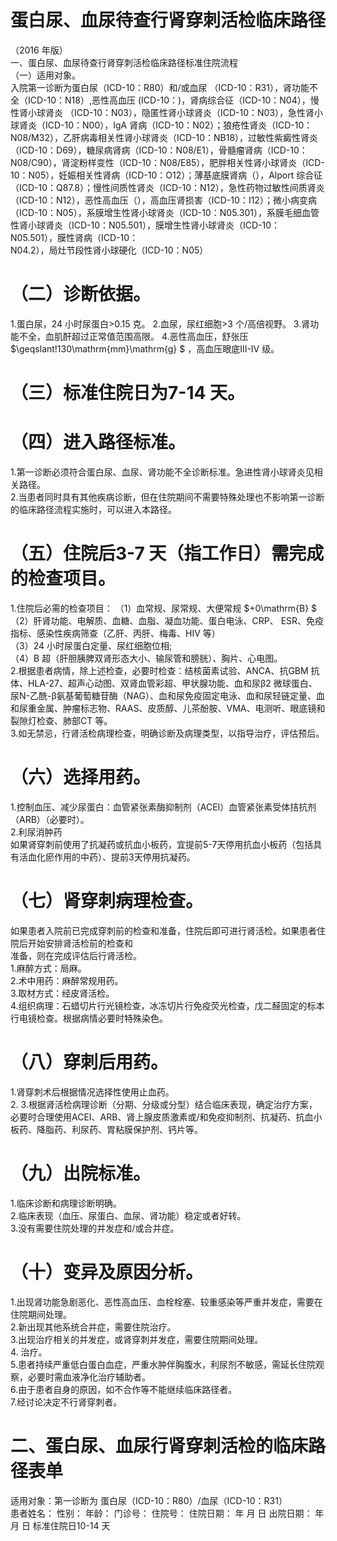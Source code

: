 # 蛋白尿、血尿待查行肾穿刺活检临床路径  
（2016 年版）  
一、蛋白尿、血尿待查行肾穿刺活检临床路径标准住院流程  
（一）适用对象。  
入院第一诊断为蛋白尿（ICD-10：R80）和/或血尿
（ICD-10：R31），肾功能不全（ICD-10：N18）,恶性高血压
(ICD-10：)，肾病综合征（ICD-10：N04），慢性肾小球肾炎
（ICD-10：N03），隐匿性肾小球肾炎（ICD-10：N03），急性肾小球肾炎（ICD-10：N00），IgA 肾病（ICD-10：N02）；狼疮性肾炎（ICD-10：N08/M32），乙肝病毒相关性肾小球肾炎（ICD-10：NB18），过敏性紫癜性肾炎（ICD-10：D69），糖尿病肾病（ICD-10：N08/E1），骨髓瘤肾病（ICD-10：N08/C90），肾淀粉样变性（ICD-10：N08/E85），肥胖相关性肾小球肾炎（ICD-10：N05），妊娠相关性肾病（ICD-10：O12）；薄基底膜肾病（），Alport 综合征（ICD-10：Q87.8）；慢性间质性肾炎（ICD-10：N12），急性药物过敏性间质肾炎（ICD-10：N12），恶性高血压（），高血压肾损害（ICD-10：I12）；微小病变病（ICD-10：N05），系膜增生性肾小球肾炎（ICD-10：N05.301），系膜毛细血管性肾小球肾炎（ICD-10：N05.501），膜增生性肾小球肾炎（ICD-10：N05.501），膜性肾病（ICD-10：  
N04.2），局灶节段性肾小球硬化（ICD-10：N05）  
# （二）诊断依据。  
1.蛋白尿，24 小时尿蛋白>0.15 克。  2.血尿，尿红细胞>3 个/高倍视野。 3.肾功能不全，血肌酐超过正常值范围高限。 4.恶性高血压，舒张压 $\geqslant\!130\mathrm{mm}\mathrm{g} $ ，高血压眼底III-Ⅳ 级。  
# （三）标准住院日为7-14 天。  
# （四）进入路径标准。  
1.第一诊断必须符合蛋白尿、血尿、肾功能不全诊断标准。急进性肾小球肾炎见相关路径。  
2.当患者同时具有其他疾病诊断，但在住院期间不需要特殊处理也不影响第一诊断的临床路径流程实施时，可以进入本路径。  
# （五）住院后3-7 天（指工作日）需完成的检查项目。  
1.住院后必需的检查项目： （1）血常规、尿常规、大便常规 $+0\mathrm{B} $  
（2）肝肾功能、电解质、血糖、血脂、凝血功能、蛋白电泳、CRP、 ESR、免疫指标、感染性疾病筛查（乙肝、丙肝、梅毒、HIV 等）  
（3）24 小时尿蛋白定量、尿红细胞位相;  
（4）B 超（肝胆胰脾双肾形态大小、输尿管和膀胱）、胸片、心电图。  
2.根据患者病情，除上述检查，必要时检查：结核菌素试验、ANCA、抗GBM 抗体、HLA-27、超声心动图、双肾血管彩超、甲状腺功能、血和尿β2 微球蛋白、尿N-乙酰-β氨基葡萄糖苷酶（NAG）、血和尿免疫固定电泳、血和尿轻链定量、血和尿重金属、肿瘤标志物、RAAS、皮质醇、儿茶酚胺、VMA、电测听、眼底镜和裂隙灯检查、肺部CT 等。  
3.如无禁忌，行肾活检病理检查，明确诊断及病理类型，以指导治疗，评估预后。  
# （六）选择用药。  
1.控制血压、减少尿蛋白：血管紧张素酶抑制剂（ACEI）血管紧张素受体拮抗剂（ARB）（必要时）。  
2.利尿消肿药  
如果肾穿刺前使用了抗凝药或抗血小板药，宜提前5-7天停用抗血小板药（包括具有活血化瘀作用的中药）、提前3天停用抗凝药。  
# （七）肾穿刺病理检查。  
如果患者入院前已完成穿刺前的检查和准备，住院后即可进行肾活检。如果患者住院后开始安排肾活检前的检查和  
准备，则在完成评估后行肾活检。  
1.麻醉方式：局麻。  
2.术中用药：麻醉常规用药。  
3.取材方式：经皮肾活检。  
4.组织病理：石蜡切片行光镜检查，冰冻切片行免疫荧光检查，戊二醛固定的标本行电镜检查。根据病情必要时特殊染色。  
# （八）穿刺后用药。  
1.肾穿刺术后根据情况选择性使用止血药。  
2. 3.根据肾活检病理诊断（分期、分级或分型）结合临床表现，确定治疗方案，必要时合理使用ACEI、ARB、肾上腺皮质激素或/和免疫抑制剂、抗凝药、抗血小板药、降脂药、利尿药、胃粘膜保护剂、钙片等。  
# （九）出院标准。  
1.临床诊断和病理诊断明确。  
2.临床表现（血压、尿蛋白、血尿、肾功能）稳定或者好转。  
3.没有需要住院处理的并发症和/或合并症。  
# （十）变异及原因分析。  
1.出现肾功能急剧恶化、恶性高血压、血栓栓塞、较重感染等严重并发症，需要在住院期间处理。  
2.新出现其他系统合并症，需要住院治疗。  
3.出现治疗相关的并发症，或肾穿刺并发症，需要住院期间处理。  
4. 治疗。  
5.患者持续严重低白蛋白血症，严重水肿伴胸腹水，利尿剂不敏感，需延长住院观察，必要时需血液净化治疗辅助者。  
6.由于患者自身的原因，如不合作等不能继续临床路径者。  
7.经讨论决定不行肾穿刺者。  
# 二、蛋白尿、血尿行肾穿刺活检的临床路径表单  
适用对象：第一诊断为 蛋白尿（ICD-10：R80）/血尿（ICD-10：R31）  
患者姓名：       性别：    年龄：      门诊号：        住院号：           住院日期：     年  月  日    出院日期：     年  月  日   标准住院日10-14 天  
